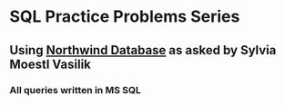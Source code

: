 # SQL Practice Problems Series  
## Using [Northwind Database](https://github.com/Microsoft/sql-server-samples/tree/master/samples/databases/northwind-pubs) as asked by Sylvia Moestl Vasilik
### All queries written in MS SQL  
